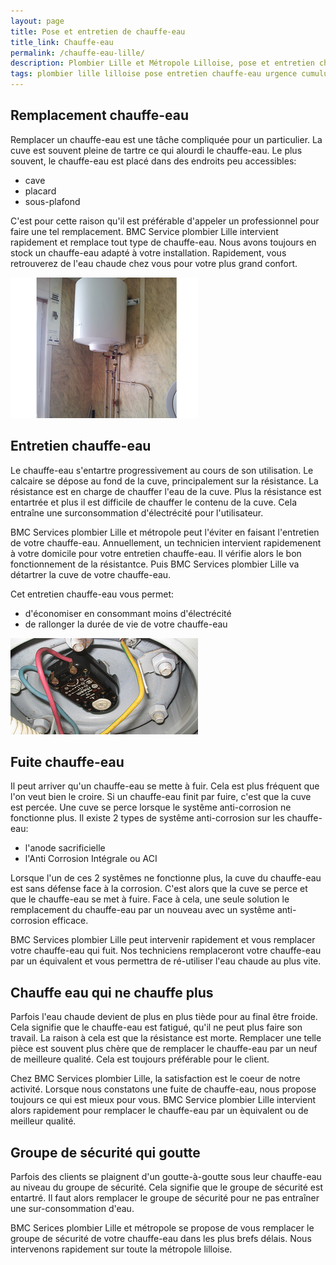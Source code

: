 ```yaml
---
layout: page
title: Pose et entretien de chauffe-eau
title_link: Chauffe-eau
permalink: /chauffe-eau-lille/
description: Plombier Lille et Métropole Lilloise, pose et entretien chauffe-eau
tags: plombier lille lilloise pose entretien chauffe-eau urgence cumulus
---
```


## Remplacement chauffe-eau

Remplacer un chauffe-eau est une tâche compliquée pour un particulier. 
La cuve est souvent pleine de tartre ce qui alourdi le chauffe-eau.
Le plus souvent, le chauffe-eau est placé dans des endroits peu accessibles:

 - cave
 - placard
 - sous-plafond

C'est pour cette raison qu'il est préférable d'appeler un professionnel pour faire une tel remplacement.
BMC Service plombier Lille intervient rapidement et remplace tout type de chauffe-eau.
Nous avons toujours en stock un chauffe-eau adapté à votre installation.
Rapidement, vous retrouverez de l'eau chaude chez vous pour votre plus grand confort.

![chauffe-eau](/images/chauffe-eau-0.jpg "chauffe-eau")

## Entretien chauffe-eau

Le chauffe-eau s'entartre progressivement au cours de son utilisation. 
Le calcaire se dépose au fond de la cuve, principalement sur la résistance.
La résistance est en charge de chauffer l'eau de la cuve.
Plus la résistance est entartrée et plus il est difficile de chauffer le contenu de la cuve.
Cela entraîne une surconsommation d'électrécité pour l'utilisateur.

BMC Services plombier Lille et métropole peut l'éviter en faisant l'entretien de votre chauffe-eau.
Annuellement, un technicien intervient rapidemenent à votre domicile pour votre entretien chauffe-eau.
Il vérifie alors le bon fonctionnement de la résistantce.
Puis BMC Services plombier Lille va détartrer la cuve de votre chauffe-eau.

Cet entretien chauffe-eau vous permet:

 - d'économiser en consommant moins d'électrécité
 - de rallonger la durée de vie de votre chauffe-eau

![chauffe-eau](/images/chauffe-eau-1.jpg "chauffe-eau")

## Fuite chauffe-eau

Il peut arriver qu'un chauffe-eau se mette à fuir. 
Cela est plus fréquent que l'on veut bien le croire.
Si un chauffe-eau finit par fuire, c'est que la cuve est percée.
Une cuve se perce lorsque le systême anti-corrosion ne fonctionne plus.
Il existe 2 types de systême anti-corrosion sur les chauffe-eau:
 - l'anode sacrificielle
 - l'Anti Corrosion Intégrale ou ACI

Lorsque l'un de ces 2 systêmes ne fonctionne plus, la cuve du chauffe-eau est sans défense face à la corrosion.
C'est alors que la cuve se perce et que le chauffe-eau se met à fuire.
Face à cela, une seule solution le remplacement du chauffe-eau par un nouveau avec un systême anti-corrosion efficace.

BMC Services plombier Lille peut intervenir rapidement et vous remplacer votre chauffe-eau qui fuit.
Nos techniciens remplaceront votre chauffe-eau par un équivalent et vous permettra de ré-utiliser l'eau chaude au plus vite.


## Chauffe eau qui ne chauffe plus

Parfois l'eau chaude devient de plus en plus tiède pour au final être froide.
Cela signifie que le chauffe-eau est fatigué, qu'il ne peut plus faire son travail.
La raison à cela est que la résistance est morte.
Remplacer une telle pièce est souvent plus chère que de remplacer le chauffe-eau par un neuf de meilleure qualité.
Cela est toujours préférable pour le client.

Chez BMC Services plombier Lille, la satisfaction est le coeur de notre activité.
Lorsque nous constatons une fuite de chauffe-eau, nous propose toujours ce qui est mieux pour vous.
BMC Service plombier Lille intervient alors rapidement pour remplacer le chauffe-eau par un èquivalent ou de meilleur qualité.

## Groupe de sécurité qui goutte

Parfois des clients se plaignent d'un goutte-à-goutte sous leur chauffe-eau au niveau du groupe de sécurité.
Cela signifie que le groupe de sécurité est entartré.
Il faut alors remplacer le groupe de sécurité pour ne pas entraîner une sur-consommation d'eau.

BMC Serices plombier Lille et métropole se propose de vous remplacer le groupe de sécurité de votre chauffe-eau dans les plus brefs délais. Nous intervenons rapidement sur toute la métropole lilloise.






 
